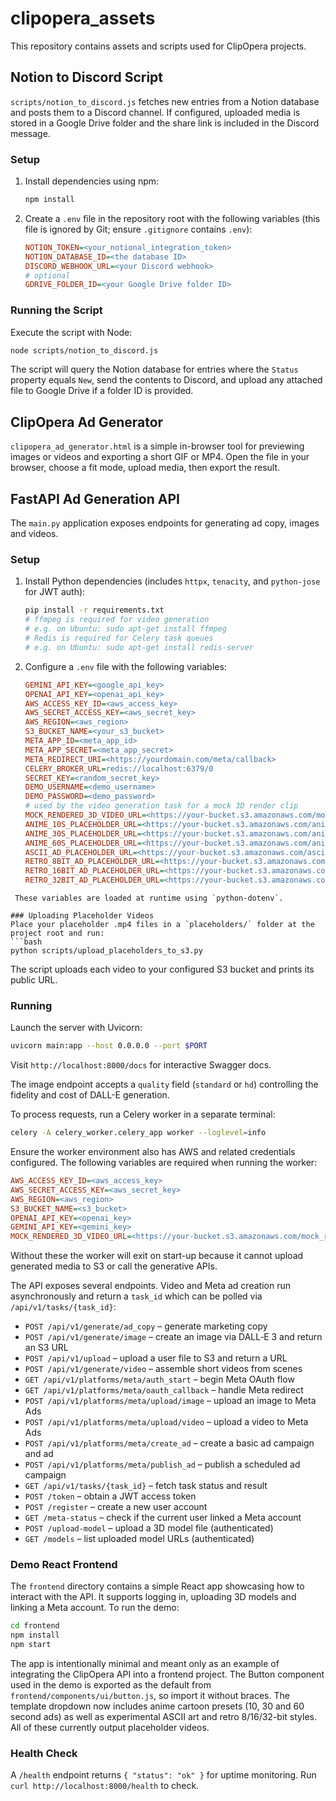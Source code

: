 # clipopera_assets
This repository contains assets and scripts used for ClipOpera projects.

## Notion to Discord Script

`scripts/notion_to_discord.js` fetches new entries from a Notion database and posts them to a Discord channel. If configured, uploaded media is stored in a Google Drive folder and the share link is included in the Discord message.

### Setup

1. Install dependencies using npm:
   ```bash
   npm install
   ```
2. Create a `.env` file in the repository root with the following variables (this file is ignored by Git; ensure `.gitignore` contains `.env`):
   ```ini
   NOTION_TOKEN=<your_notional_integration_token>
   NOTION_DATABASE_ID=<the database ID>
   DISCORD_WEBHOOK_URL=<your Discord webhook>
   # optional
   GDRIVE_FOLDER_ID=<your Google Drive folder ID>
   ```

### Running the Script

Execute the script with Node:

```bash
node scripts/notion_to_discord.js
```

The script will query the Notion database for entries where the `Status` property equals `New`, send the contents to Discord, and upload any attached file to Google Drive if a folder ID is provided.

## ClipOpera Ad Generator

`clipopera_ad_generator.html` is a simple in-browser tool for previewing images or videos and exporting a short GIF or MP4. Open the file in your browser, choose a fit mode, upload media, then export the result.

## FastAPI Ad Generation API

The `main.py` application exposes endpoints for generating ad copy, images and videos.

### Setup

1. Install Python dependencies (includes `httpx`, `tenacity`, and `python-jose` for JWT auth):
   ```bash
   pip install -r requirements.txt
   # ffmpeg is required for video generation
   # e.g. on Ubuntu: sudo apt-get install ffmpeg
   # Redis is required for Celery task queues
   # e.g. on Ubuntu: sudo apt-get install redis-server
   ```
2. Configure a `.env` file with the following variables:
   ```ini
   GEMINI_API_KEY=<google_api_key>
   OPENAI_API_KEY=<openai_api_key>
   AWS_ACCESS_KEY_ID=<aws_access_key>
   AWS_SECRET_ACCESS_KEY=<aws_secret_key>
   AWS_REGION=<aws_region>
   S3_BUCKET_NAME=<your_s3_bucket>
   META_APP_ID=<meta_app_id>
   META_APP_SECRET=<meta_app_secret>
   META_REDIRECT_URI=<https://yourdomain.com/meta/callback>
   CELERY_BROKER_URL=redis://localhost:6379/0
   SECRET_KEY=<random_secret_key>
   DEMO_USERNAME=<demo_username>
   DEMO_PASSWORD=<demo_password>
   # used by the video generation task for a mock 3D render clip
   MOCK_RENDERED_3D_VIDEO_URL=<https://your-bucket.s3.amazonaws.com/mock_render.mp4>
   ANIME_10S_PLACEHOLDER_URL=<https://your-bucket.s3.amazonaws.com/anime10.mp4>
   ANIME_30S_PLACEHOLDER_URL=<https://your-bucket.s3.amazonaws.com/anime30.mp4>
   ANIME_60S_PLACEHOLDER_URL=<https://your-bucket.s3.amazonaws.com/anime60.mp4>
   ASCII_AD_PLACEHOLDER_URL=<https://your-bucket.s3.amazonaws.com/ascii.mp4>
   RETRO_8BIT_AD_PLACEHOLDER_URL=<https://your-bucket.s3.amazonaws.com/8bit.mp4>
   RETRO_16BIT_AD_PLACEHOLDER_URL=<https://your-bucket.s3.amazonaws.com/16bit.mp4>
   RETRO_32BIT_AD_PLACEHOLDER_URL=<https://your-bucket.s3.amazonaws.com/32bit.mp4>
  ```
   These variables are loaded at runtime using `python-dotenv`.

### Uploading Placeholder Videos
Place your placeholder .mp4 files in a `placeholders/` folder at the project root and run:
```bash
python scripts/upload_placeholders_to_s3.py
```
The script uploads each video to your configured S3 bucket and prints its public URL.

### Running

Launch the server with Uvicorn:

```bash
uvicorn main:app --host 0.0.0.0 --port $PORT
```

Visit `http://localhost:8000/docs` for interactive Swagger docs.

The image endpoint accepts a `quality` field (`standard` or `hd`) controlling
the fidelity and cost of DALL-E generation.

To process requests, run a Celery worker in a separate terminal:

```bash
celery -A celery_worker.celery_app worker --loglevel=info
```
Ensure the worker environment also has AWS and related credentials configured.
The following variables are required when running the worker:

```ini
AWS_ACCESS_KEY_ID=<aws_access_key>
AWS_SECRET_ACCESS_KEY=<aws_secret_key>
AWS_REGION=<aws_region>
S3_BUCKET_NAME=<s3_bucket>
OPENAI_API_KEY=<openai_key>
GEMINI_API_KEY=<gemini_key>
MOCK_RENDERED_3D_VIDEO_URL=<https://your-bucket.s3.amazonaws.com/mock_render.mp4>
```

Without these the worker will exit on start-up because it cannot upload
generated media to S3 or call the generative APIs.

The API exposes several endpoints. Video and Meta ad creation run asynchronously and return a `task_id` which can be polled via `/api/v1/tasks/{task_id}`:

* `POST /api/v1/generate/ad_copy` – generate marketing copy
* `POST /api/v1/generate/image` – create an image via DALL‑E 3 and return an S3 URL
* `POST /api/v1/upload` – upload a user file to S3 and return a URL
* `POST /api/v1/generate/video` – assemble short videos from scenes
* `GET /api/v1/platforms/meta/auth_start` – begin Meta OAuth flow
* `GET /api/v1/platforms/meta/oauth_callback` – handle Meta redirect
* `POST /api/v1/platforms/meta/upload/image` – upload an image to Meta Ads
* `POST /api/v1/platforms/meta/upload/video` – upload a video to Meta Ads
* `POST /api/v1/platforms/meta/create_ad` – create a basic ad campaign and ad
* `POST /api/v1/platforms/meta/publish_ad` – publish a scheduled ad campaign
* `GET /api/v1/tasks/{task_id}` – fetch task status and result
* `POST /token` – obtain a JWT access token
* `POST /register` – create a new user account
* `GET /meta-status` – check if the current user linked a Meta account
* `POST /upload-model` – upload a 3D model file (authenticated)
* `GET /models` – list uploaded model URLs (authenticated)

### Demo React Frontend

The `frontend` directory contains a simple React app showcasing how to interact
with the API. It supports logging in, uploading 3D models and linking a Meta
account. To run the demo:

```bash
cd frontend
npm install
npm start
```

The app is intentionally minimal and meant only as an example of integrating the
ClipOpera API into a frontend project. The Button component used in the demo is exported as the default from `frontend/components/ui/button.js`, so import it without braces.
The template dropdown now includes anime cartoon presets (10, 30 and 60 second ads) as well as experimental ASCII art and retro 8/16/32-bit styles. All of these currently output placeholder videos.

### Health Check

A `/health` endpoint returns `{ "status": "ok" }` for uptime monitoring.
Run `curl http://localhost:8000/health` to check.
